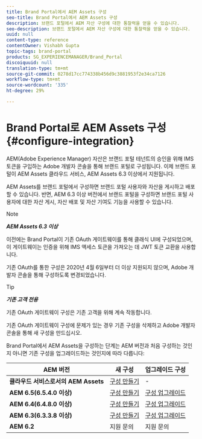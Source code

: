 ```yaml
---
title: Brand Portal에서 AEM Assets 구성
seo-title: Brand Portal에서 AEM Assets 구성
description: 브랜드 포털에서 AEM 자산 구성에 대한 통찰력을 얻을 수 있습니다.
seo-description: 브랜드 포털에서 AEM 자산 구성에 대한 통찰력을 얻을 수 있습니다.
uuid: null
content-type: reference
contentOwner: Vishabh Gupta
topic-tags: brand-portal
products: SG_EXPERIENCEMANAGER/Brand_Portal
discoiquuid: null
translation-type: tm+mt
source-git-commit: 0278d17cc774338b456d9c3881953f2e34ca7126
workflow-type: tm+mt
source-wordcount: '335'
ht-degree: 29%

---
```



# Brand Portal로 AEM Assets 구성 {#configure-integration}

AEM(Adobe Experience Manager) 자산은 브랜드 포털 테넌트의 승인을 위해 IMS 토큰을 구입하는 Adobe 개발자 콘솔을 통해 브랜드 포털로 구성됩니다. 이제 브랜드 포털이 AEM Assets 클라우드 서비스, AEM Assets 6.3 이상에서 지원됩니다.

AEM Assets를 브랜드 포털에서 구성하면 브랜드 포털 사용자와 자산을 게시하고 배포할 수 있습니다. 반면, AEM 6.3 이상 버전에서 브랜드 포털을 구성하면 브랜드 포털 사용자에 대한 자산 게시, 자산 배포 및 자산 기여도 기능을 사용할 수 있습니다.

>[!NOTE]
>
>***AEM Assets 6.3 이상***
>
>이전에는 Brand Portal이 기존 OAuth 게이트웨이를 통해 클래식 UI에 구성되었으며, 이 게이트웨이는 인증을 위해 IMS 액세스 토큰을 가져오는 데 JWT 토큰 교환을 사용합니다.
>
>기존 OAuth를 통한 구성은 2020년 4월 6일부터 더 이상 지원되지 않으며, Adobe 개발자 콘솔을 통해 구성하도록 변경되었습니다.


>[!TIP]
>
>***기존 고객 전용***
>
>기존 OAuth 게이트웨이 구성은 기존 고객을 위해 계속 작동합니다.
>
>기존 OAuth 게이트웨이 구성에 문제가 있는 경우 기존 구성을 삭제하고 Adobe 개발자 콘솔을 통해 새 구성을 만드십시오.


Brand Portal에서 AEM Assets을 구성하는 단계는 AEM 버전과 처음 구성하는 것인지 아니면 기존 구성을 업그레이드하는 것인지에 따라 다릅니다:

| **AEM 버전** | **새 구성** | **업그레이드 구성** |
|---|---|---|
| **클라우드 서비스로서의 AEM Assets** | [구성 만들기](https://docs.adobe.com/content/help/en/experience-manager-cloud-service/assets/brand-portal/configure-aem-assets-with-brand-portal.html) | - |
| **AEM 6.5(6.5.4.0 이상)** | [구성 만들기](https://docs.adobe.com/content/help/en/experience-manager-65/assets/brandportal/configure-aem-assets-with-brand-portal.html) | [구성 업그레이드](https://docs.adobe.com/content/help/en/experience-manager-65/assets/brandportal/configure-aem-assets-with-brand-portal.html#upgrade-integration-65) |
| **AEM 6.4(6.4.8.0 이상)** | [구성 만들기](https://docs.adobe.com/content/help/en/experience-manager-64/assets/brandportal/configure-aem-assets-with-brand-portal.html) | [구성 업그레이드](https://docs.adobe.com/content/help/en/experience-manager-64/assets/brandportal/configure-aem-assets-with-brand-portal.html#upgrade-integration-64) |
| **AEM 6.3(6.3.3.8 이상)** | [구성 만들기](https://helpx.adobe.com/experience-manager/6-3/assets/using/brand-portal-configuring-integration.html) | [구성 업그레이드](https://helpx.adobe.com/experience-manager/6-3/assets/using/brand-portal-configuring-integration.html#Upgradeconfiguration) |
| **AEM 6.2** | 지원 문의 | 지원 문의 |


<!--
   Comment Type: draft

   <li> </li>
   -->

<!--
   Comment Type: draft

   <li>Step text</li>
   -->
